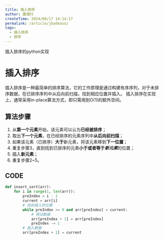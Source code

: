 ```yaml
---
title: 插入排序
author: 墨烟行
createTime: 2024/08/17 14:14:17
permalink: /article/jbadeaso/
tags:
  - 插入排序
  - 排序
---
```


插入排序的python实现

<!-- more -->

# 插入排序

插入排序是一种最简单的排序算法，它的工作原理是通过构建有序序列，对于未排序数据，在已排序序列中从后向前扫描，找到相应位置并插入。
插入排序在实现上，通常采用in-place算法方式，即只需用到O(1)的额外空间。

## 算法步骤

1. 从**第一个元素**开始，该元素可以认为**已经被排序**；
2. 取出**下一个元素**，在已经排序的元素序列中**从后向前扫描**；
3. 如果该元素（已排序）**大于**新元素，将该元素移到**下一位置**；
4. 重复步骤3，直到找到已排序的元素**小于或者等于*新元素***的位置；
5. 插入**新元素**；
6. 重复步骤2~5。

## CODE

```python
def insert_sort(arr):
    for i in range(1, len(arr)):
        preIndex = i - 1
        current = arr[i]
        # 找到插入的位置
        while preIndex >= 0 and arr[preIndex] > current:
            # 移动数据
            arr[preIndex + 1] = arr[preIndex]
            preIndex -= 1
        # 插入数据
        arr[preIndex + 1] = current
```